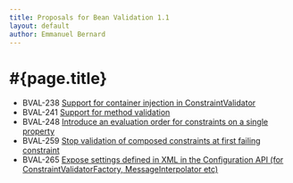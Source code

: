 ```yaml
---
title: Proposals for Bean Validation 1.1
layout: default
author: Emmanuel Bernard
---
```


# #{page.title}

- BVAL-238 [Support for container injection in ConstraintValidator](BVAL-238)
- BVAL-241 [Support for method validation](BVAL-241)
- BVAL-248 [Introduce an evaluation order for constraints on a single property](BVAL-248)
- BVAL-259 [Stop validation of composed constraints at first failing constraint](BVAL-259)
- BVAL-265 [Expose settings defined in XML in the Configuration API (for ConstraintValidatorFactory, MessageInterpolator etc)](BVAL-265)
